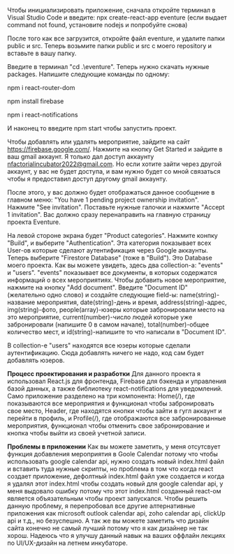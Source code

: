 Чтобы инициализировать приложение, сначала откройте терминал в Visual Studio Code и введите: npx create-react-app eventure (если выдает command not found, установите nodejs и попробуйте снова)

После того как все загрузится, откройте файл eventure, и удалите папки public и src. Теперь возьмите папки public и src с моего repository и вставьте в вашу папку.

Введите в терминал "cd .\eventure\". Теперь нужно скачать нужные packages. Напишите следующие команды по одному:

npm i react-router-dom

npm install firebase

npm i react-notifications

И наконец то введите npm start чтобы запустить проект.

Чтобы добавлять или удалять мероприятие, зайдите на сайт https://firebase.google.com/. Нажмите на кнопку Get Started и зайдите в ваш gmail аккаунт. 
Я только дал доступ аккаунту nfactorialincubator2022@gmail.com. Но если хотите зайти через другой аккаунт, у вас не будет доступа, и вам нужно будет со мной связаться чтобы я предоставил доступ другому gmail аккаунту. 

После этого, у вас должно будет отображаться данное сообщение в главном меню: "You have 1 pending project ownership invitation". Нажмите "See invitation". Поставьте нужные галочки и нажмите "Accept 1 invitation". Вас должно сразу перенаправить на главную страницу проекта Eventure. 

На левой стороне экрана будет "Product categories". Нажмите конпку "Build", и выберите "Authentication". Эта категория показывает всех User-ов которые сделают аутентификация через Google аккаунты. Теперь выберите "Firestore Database" (тоже в "Build"). Это Database моего проекта. Как вы можете увидеть, здесь два collection-а: "events" и "users". "events" показывает все документы, в которых содержатся информаций о всех мероприятиях. Чтобы добавить новое мероприятие, нажмите на кнопку "Add document". Введите "Document ID" (желательно одно слово) и создайте следующие field-ы: name(string)-название мероприятия, date(string)-день и время, address(string)-адрес, img(string)-фото, people(array)-юзеры которые забронировали место на это мероприятие, current(number)-число людей которые уже забронировали (напишите 0 в самом начале), total(number)-общее количество мест, и id(string)-напишите то что написали в "Document ID". 

В collection-e "users" находятся все юзеры которые сделали аутентификацию. Сюда добавлять ничего не надо, код сам будет добавлять юзеров. 

****Процесс проектирования и разработки****
Для данного проекта я использовал React.js для фронтенда, Firebase для бэкенда и управления базой данных, а также библиотеку react-notifications для уведомлений. 
Само приложение разделено на три компонента: Home(/), где показываются все мероприятия и функционал чтобы забронировать свое место, Header, где находятся кнопки чтобы зайти в гугл аккаунт и перейти в профиль, и Profile(/), где отображаются все забронированные мероприятия, функционал чтобы отменить свое забронирование и кнопка чтобы выйти из своей учетной записи. 

****Проблемы в приложении****
Как вы можете заметить, у меня отсутсвует функция добавления мероприятия в Goole Calendar потому что чтобы использовать google calendar api, нужно создать новый index.html файл и вставить туда нужные скрипты, но проблема в том что когда react создает приложение, дефолтный index.html файл уже создается и когда я удалял этот index.html чтобы создать новый для google calendar api, у меня выдовало ошибку потому что этот index.html созданный react-ом является объязательным чтобы проект запускался. Чтобы решить данную проблему, я перепробовал все другие алтернативные приложения как microsoft outlook calendar api, zoho calendar api, clickUp api и т.д., но безуспешно. А так же вы можете заметить что дизайн сайта конечно не самый лучший потому что я как дизайнер не так хорош. Надеюсь что я улучшу данный навык на ваших оффлайн лекциях по UI/UX-дизайн на летнем инкубаторе. 
